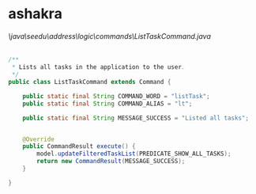# ashakra
###### \java\seedu\address\logic\commands\ListTaskCommand.java
``` java
/**
 * Lists all tasks in the application to the user.
 */
public class ListTaskCommand extends Command {

    public static final String COMMAND_WORD = "listTask";
    public static final String COMMAND_ALIAS = "lt";

    public static final String MESSAGE_SUCCESS = "Listed all tasks";


    @Override
    public CommandResult execute() {
        model.updateFilteredTaskList(PREDICATE_SHOW_ALL_TASKS);
        return new CommandResult(MESSAGE_SUCCESS);
    }

}
```

